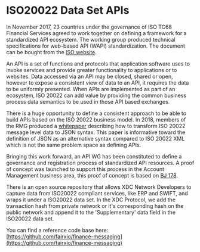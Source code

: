 # ISO20022 Data Set APIs

In November 2017, 23 countries under the governance of ISO TC68 Financial Services agreed to work together on defining a framework for a standardized API ecosystem. The working group produced technical specifications for web-based API (WAPI) standardization. The document can be bought from the [ISO website](https://www.iso.org/standard/74353.html).

An API is a set of functions and protocols that application software uses to invoke services and provide greater functionality to applications or to websites. Data accessed via an API may be closed, shared or open, however to expose a consistent view of data to an API, it requires the data to be uniformly presented. When APIs are implemented as part of an ecosystem, ISO 20022 can add value by providing the common business process data semantics to be used in those API based exchanges.

There is a huge opportunity to define a consistent approach to be able to build APIs based on the ISO 20022 business model. In 2018, members of the RMG produced a [whitepaper](https://www.iso20022.org/sites/default/files/documents/D7/ISO20022\_API\_JSON\_Whitepaper\_Final\_20180129.pdf) describing how to transform ISO 20022 message level data to JSON syntax. This paper is informative toward the definition of JSON as an alternative syntax compared to ISO 20022 XML which is not the same problem space as defining APIs.

Bringing this work forward, an API WG has been constituted to define a governance and registration process of standardized API resources.  A proof of concept was launched to support this process in the Account Management business area, this proof of concept is based on [BJ 178](https://www.iso20022.org/submission-status/1906/download).

There is an open source repository that allows XDC Network Developers to capture data from ISO20022 compliant services, like ERP and SWIFT, and wraps it under a ISO20022 data set. In the XDC Protocol, we add the transaction hash from private network or it's corresponding hash on the public network and append it to the 'Supplementary' data field in the ISO20022 data set.

You can find a reference code base here: [https://github.com/fairxio/finance-messaging](https://github.com/fairxio/finance-messaging)
